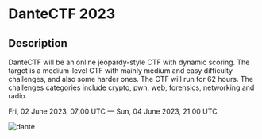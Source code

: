 # DanteCTF 2023

## Description 

DanteCTF will be an online jeopardy-style CTF with dynamic scoring. The target is a medium-level CTF with mainly medium and easy difficulty challenges, and also some harder ones. 
The CTF will run for 62 hours. The challenges categories include crypto, pwn, web, forensics, networking and radio.

Fri, 02 June 2023, 07:00 UTC — Sun, 04 June 2023, 21:00 UTC

![dante](https://ctftime.org/media/cache/d5/7f/d57f9f1ef0ff5d947101892bb49b16b3.png)

